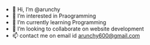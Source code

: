 - 👋 Hi, I’m @arunchy
- 👀 I’m interested in Praogramming
- 🌱 I’m currently learning Programming
- 💞️ I’m looking to collaborate on website development
- 📫 contact me on email id arunchy600@gmail.com

<!---
arunchy/arunchy is a ✨ special ✨ repository because its `README.md` (this file) appears on your GitHub profile.
You can click the Preview link to take a look at your changes.
--->
